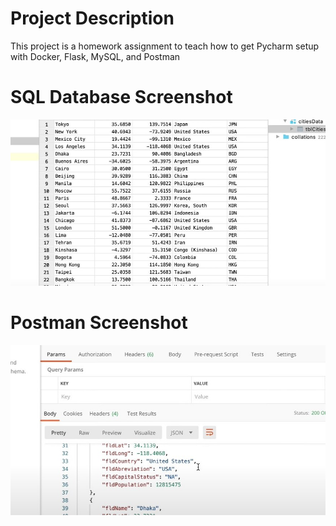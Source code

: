 # Project Description
This project is a homework assignment to teach how to get Pycharm setup with Docker, Flask, MySQL, and Postman

# SQL Database Screenshot
![](screenshots/Capture3.JPG)

# Postman Screenshot
![](screenshots/Capture2.JPG)
